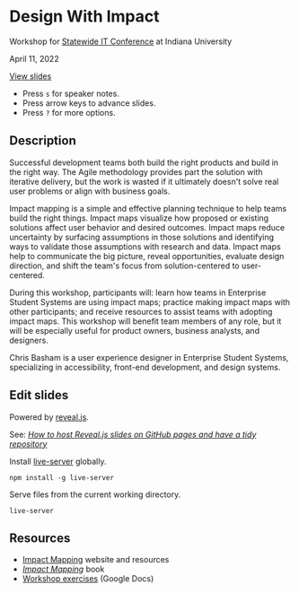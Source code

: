 # Design With Impact

Workshop for [Statewide IT Conference](https://statewideit.iu.edu/) at Indiana University

April 11, 2022

[View slides](https://basham.github.io/swit-workshop-impact/)

- Press `s` for speaker notes.
- Press arrow keys to advance slides.
- Press `?` for more options.

## Description

Successful development teams both build the right products and build in the right way. The Agile methodology provides part the solution with iterative delivery, but the work is wasted if it ultimately doesn't solve real user problems or align with business goals.

Impact mapping is a simple and effective planning technique to help teams build the right things. Impact maps visualize how proposed or existing solutions affect user behavior and desired outcomes. Impact maps reduce uncertainty by surfacing assumptions in those solutions and identifying ways to validate those assumptions with research and data. Impact maps help to communicate the big picture, reveal opportunities, evaluate design direction, and shift the team's focus from solution-centered to user-centered.

During this workshop, participants will: learn how teams in Enterprise Student Systems are using impact maps; practice making impact maps with other participants; and receive resources to assist teams with adopting impact maps. This workshop will benefit team members of any role, but it will be especially useful for product owners, business analysts, and designers.

Chris Basham is a user experience designer in Enterprise Student Systems, specializing in accessibility, front-end development, and design systems.

## Edit slides

Powered by [reveal.js](https://revealjs.com/).

See: [*How to host Reveal.js slides on GitHub pages and have a tidy repository*](https://medium.com/@martinomensio/how-to-host-reveal-js-slides-on-github-pages-and-have-a-tidy-repository-1a363944c38d)

Install [live-server](https://www.npmjs.com/package/live-server) globally.

```
npm install -g live-server
```

Serve files from the current working directory.

```
live-server
```

## Resources

- [Impact Mapping](https://www.impactmapping.org/) website and resources
- [*Impact Mapping*](https://www.impactmapping.org/book.html) book
- [Workshop exercises](https://docs.google.com/document/d/1WnqOmcIrhJkp5ruL8Og4sFaraWJKhNW0NyyOUo4HmaY/edit?usp=sharing) (Google Docs)
